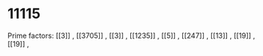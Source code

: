 # 11115

Prime factors: [[3]] , [[3705]] , [[3]] , [[1235]] , [[5]] , [[247]] , [[13]] , [[19]] , [[19]] , 